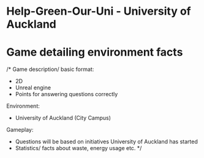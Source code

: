 # Help-Green-Our-Uni - University of Auckland
# Game detailing environment facts
/*
Game description/ basic format:
- 2D
- Unreal engine
- Points for answering questions correctly

Environment:
- University of Auckland (City Campus)

Gameplay:
- Questions will be based on initiatives University of Auckland has started
- Statistics/ facts about waste, energy usage etc.
*/
